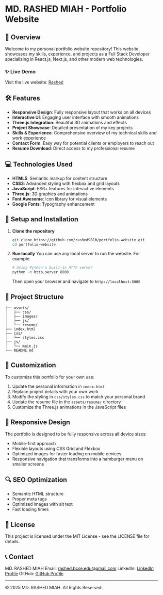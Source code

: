 # MD. RASHED MIAH - Portfolio Website

## 🚀 Overview

Welcome to my personal portfolio website repository! This website showcases my skills, experience, and projects as a Full Stack Developer specializing in React.js, Next.js, and other modern web technologies.

### ✨ Live Demo

Visit the live website: [Rashed](https://portfolio-md-rashed-miah-s-projects.vercel.app)

## 🛠️ Features

- **Responsive Design**: Fully responsive layout that works on all devices
- **Interactive UI**: Engaging user interface with smooth animations
- **Three.js Integration**: Beautiful 3D animations and effects
- **Project Showcase**: Detailed presentation of my key projects
- **Skills & Experience**: Comprehensive overview of my technical skills and work experience
- **Contact Form**: Easy way for potential clients or employers to reach out
- **Resume Download**: Direct access to my professional resume

## 💻 Technologies Used

- **HTML5**: Semantic markup for content structure
- **CSS3**: Advanced styling with flexbox and grid layouts
- **JavaScript**: ES6+ features for interactive elements
- **Three.js**: 3D graphics and animations
- **Font Awesome**: Icon library for visual elements
- **Google Fonts**: Typography enhancement

## 🔧 Setup and Installation

1. **Clone the repository**

   ```bash
   git clone https://github.com/rashed9810/portfolio-website.git
   cd portfolio-website
   ```

2. **Run locally**
   You can use any local server to run the website. For example:
   ```bash
   # Using Python's built-in HTTP server
   python -m http.server 8000
   ```
   Then open your browser and navigate to `http://localhost:8000`

## 📂 Project Structure

```
├── assets/
│   ├── css/
│   ├── images/
│   ├── js/
│   └── resume/
├── index.html
├── css/
│   └── styles.css
├── js/
│   └── main.js
└── README.md
```

## 🎨 Customization

To customize this portfolio for your own use:

1. Update the personal information in `index.html`
2. Replace project details with your own work
3. Modify the styling in `css/styles.css` to match your personal brand
4. Update the resume file in the `assets/resume/` directory
5. Customize the Three.js animations in the JavaScript files

## 📱 Responsive Design

The portfolio is designed to be fully responsive across all device sizes:

- Mobile-first approach
- Flexible layouts using CSS Grid and Flexbox
- Optimized images for faster loading on mobile devices
- Responsive navigation that transforms into a hamburger menu on smaller screens

## 🔍 SEO Optimization

- Semantic HTML structure
- Proper meta tags
- Optimized images with alt text
- Fast loading times

## 📄 License

This project is licensed under the MIT License - see the LICENSE file for details.

## 📞 Contact

MD. RASHED MIAH
Email: rashed.bcse.edu@gmail.com
LinkedIn: [LinkedIn Profile](https://www.linkedin.com/in/your-linkedin)
GitHub: [GitHub Profile](https://github.com/your-github)

---

© 2025 MD. RASHED MIAH. All Rights Reserved.
